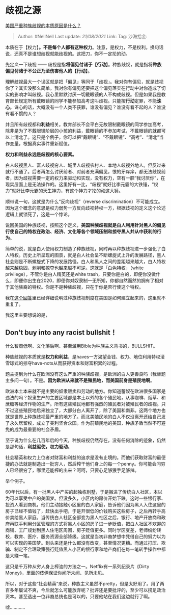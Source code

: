 # 歧视之源
[美国严重种族歧视的本质原因是什么？](https://www.zhihu.com/question/397865324/answer/1265543926)

> Author: #NellNell
> Last update: *21/08/2021*
> Link:
> Tag:
> 沙海拾金:

本质在于【权力】**。**不是每个人都有这种**权力**。注意，是权力，不是权利。换句话说，还真不是谁想歧视就能歧视的。这把刀，你不一定抡的动。

先定义一下歧视 —— 歧视是指**将偏见付诸于【行动】**。种族歧视，就是指将**种族偏见付诸于不公正乃至伤害他人的【行动】**。

理解歧视最大一个误区就是把「偏见」等同于「歧视」。我对你有偏见，就是歧视你了？其实没那么简单。我对你有偏见还要把这个偏见落实在行动中对你造成了切实的影响才叫歧视。我心里默默讨厌一切戴眼镜的人不构成歧视。但是如果我是教育部长规定所有戴眼镜的同学不能参加高考这叫歧视。只能按**行动**定罪，不能**诛心**。诛心的话，大概没有一个人类不获罪，谁没有偏见？谁没有看不起的人？谁没有看不惯的人？

并且所有歧视都和**利益**相关。教育部长不会平白无故限制戴眼镜的同学参加高考，除非是为了不戴眼镜阶层的小孩的利益，戴眼镜的不参加考试，不戴眼镜的就都可以上清北了。这只是个例子，你可以把“戴眼镜”、“不戴眼镜”、“高考”、“清北”当作变量，根据真实事件重新赋值。

**权力和利益永远是歧视的核心要素。**

白人歧视黑人、富人歧视穷人、城里人歧视农村人、本地人歧视外地人。但反过来就行不通了。后者再怎么讨厌前者、对前者充满偏见，恨的牙痒痒，都无法歧视前者，因为歧视需要一定的权力来驱动和实现，没有权力，空有一腔“我讨厌你”，在现实层面上是无法操作的。这里好有一比，“歧视”就好比李元霸的大铁锤，“权力”就好比李元霸的天生神力，有这个神力才抡的动这大锤。

顺带说一句，这就是为什么“反向歧视”（reverse discrimination）不可能成立。因为这个概念的意思是权力弱势一方反向歧视特权一方，根据歧视的定义这个论述逻辑上就锁死了，这是一个悖论。

说回美国的种族歧视，按照这个定义，**美国种族歧视就是白人利用针对黑人的偏见行使自己的特权在政治、经济、文化等各个领域压制和掠夺黑人并从中获利的行为**。

简单的说，就是白人使用权力制造了种族歧视，同时再以种族歧视进一步强化了白人特权。历史上所呈现的图景，就是白人社会呈不断螺旋式上升的发展路径，黑人社会则是不断螺旋式下降的发展路径。白人和黑人之间的差距越来越大，白人特权越来越稳固，剥削和掠夺也越来越不可逆。这就是「白色特权」（white privilege），不管你是白人精英还是white trash，只要你是白的，即便你没做什么，即便你出生在2020，即便你对奴隶制一无所知，你都自然而然的拥有了相对于其他族裔的特权。你是不是种族歧视，只在于你是否行使这个特权。

我在[这个回答](https://www.zhihu.com/question/22698363/answer/615261939)里已经详细说明过种族歧视制度在美国是如何建立起来的，这里就不重复了。

我这里主要想说的是，

## Don't buy into any racist bullshit！

什么智商低啊、文化落后啊、甚至滥用Bible为种族主义背书的，BULLSHIT。

种族歧视的本质就是**权力和利益**，是haves一方渴望金钱、权力、地位利用特权滚雪球式的掠夺have-nots从而获得资本和财富积累的过程。

题主提到为什么在欧洲没有这么严重的种族歧视，是欧洲的白人更善良吗（我替题主多问一句）。不是。**因为欧洲从来就不是殖民地，而美国前身是殖民地啊**。

欧洲本土本来就不是主要的奴隶贩卖和劳动的地方。你知道蓄奴在欧洲很多国家是违法的吗？奴隶生产的主要区域都是本土以外的各个殖民地，从事咖啡、烟草、和蔗糖等经济作物的生产。所有这些殖民地都有强烈的殖民者对被殖民者的歧视。只不过这些殖民地后来独立了，大部分白人离开了，除了美国和南非。这两个地方也就是世界上种族歧视最严重的地方了。而北美殖民地的白人不仅没离开还给自己发了永久居留权，成立了美利坚合众国。作为前殖民地的美国，种族矛盾当然不可避免的成为最重要的社会矛盾。

至于说为什么在几百年后的今天，种族歧视仍然存在，没有任何消除的迹象，仍然是那句话，**利益驱使，权力驱动**。

社会精英和权力上位者对财富和利益的追求是没有止境的。而他们获取财富的最便捷的办法就是制造出一批穷人，然后榨干他们身上的每一个penny。你可能会问穷人已经很穷了，哪里还能榨的出来？呵呵，只要心足够狠手足够辣。

举个例子。

60年代以后，有一批黑人中产买的起独栋别墅，于是搬进了传统白人社区，本以为可以享受中产的美国梦。但没多久，小区内的房价开始下跌。这时一些银行家、投资人看到商机，他们主动接触小区里的白人家庭，告诉他们因为黑人入住这里的房子已经不值钱了，赶快出手吧，于是开很低的价钱购买这些房子，之后再转手高价卖给黑人家庭。当传统白人社区全部变为黑人社区之后，银行、地产开放商和政府再联手利用分区管理的方式将黑人小区的房子进一步贬值，把白人社区不欢迎的商铺、工厂规划到黑人住宅区周围，房子贬值更多。同时学区变差，老师纷纷转校，教育、医疗、服务资源全部降级。这就是当初非裔梦想中凭借自己的努力以为可以实现的美国梦。到头来还是什么都没有改变，甚至情况更糟。而通过打压、欺骗、制定不合理政策强行贬值黑人小区的银行家和地产商们在每一笔转手操作中都是大赚一笔。

这只是千万种从穷人身上榨油的方法之一。Netflix有一系列纪录片《Dirty Money》，里面的伎俩保证你闻所未闻、见所未见。

所以，对于这些“社会精英”来说，种族主义虽然不pretty，但是太好用了。用了两百多年屡试不爽，今后就怎么可能放弃呢？批评还是要批评的，至少可以捞足政治资本。甚至选出一位非裔总统也是可以的，只要他站在我们这边就行了啊。

嘘…………
